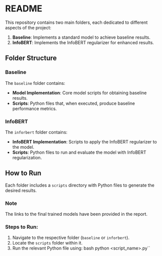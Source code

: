 # README

This repository contains two main folders, each dedicated to different aspects of the project:

1. **Baseline**: Implements a standard model to achieve baseline results.
2. **InfoBERT**: Implements the InfoBERT regularizer for enhanced results.

## Folder Structure

### Baseline
The `baseline` folder contains:
- **Model Implementation**: Core model scripts for obtaining baseline results.
- **Scripts**: Python files that, when executed, produce baseline performance metrics.

### InfoBERT
The `inforbert` folder contains:
- **InfoBERT Implementation**: Scripts to apply the InfoBERT regularizer to the model.
- **Scripts**: Python files to run and evaluate the model with InfoBERT regularization.

## How to Run

Each folder includes a `scripts` directory with Python files to generate the desired results.

### Note

The links to the final trained models have been provided in the report.

### Steps to Run:
1. Navigate to the respective folder (`baseline` or `inforbert`).
2. Locate the `scripts` folder within it.
3. Run the relevant Python file using:
   bash
   python <script_name>.py``